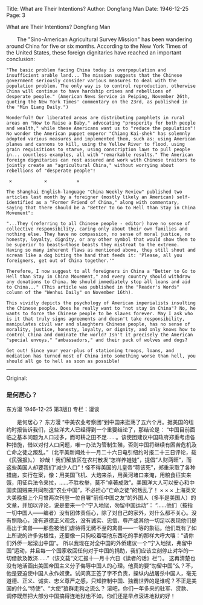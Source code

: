 Title: What are Their Intentions?
Author: Dongfang Man
Date: 1946-12-25
Page: 3

What are Their Intentions?
    Dongfang Man

　　The "Sino-American Agricultural Survey Mission" has been wandering around China for five or six months. According to the New York Times of the United States, these foreign dignitaries have reached an important conclusion:

    "The basic problem facing China today is overpopulation and insufficient arable land... The mission suggests that the Chinese government seriously consider various measures to deal with the population problem. The only way is to control reproduction, otherwise China will continue to have hardship crises and rebellions of desperate people." (American News Service in Peiping, November 26th, quoting the New York Times' commentary on the 23rd, as published in the "Min Qiang Daily.")

    Wonderful! Our liberated areas are distributing pamphlets in rural areas on "How to Raise a Baby," advocating "prosperity for both people and wealth," while these Americans want us to "reduce the population"! No wonder the American puppet emperor "Chiang Kai-shek" has solemnly adopted various measures and implemented them, such as: using American planes and cannons to kill, using the Yellow River to flood, using grain requisitions to starve, using conscription laws to pull people in... countless examples, all with "remarkable results." The American foreign dignitaries can rest assured and work with Chinese traitors to jointly create an "agricultural China," without worrying about rebellions of "desperate people"!

     ×            ×           ×

    The Shanghai English-language "China Weekly Review" published two articles last month by a foreigner (mostly likely an American) self-identified as a "Former Friend of China," along with commentary, saying that there should be a "Better to Go to Hell than Stay in China Movement":

    "...They (referring to all Chinese people - editor) have no sense of collective responsibility, caring only about their own families and nothing else. They have no compassion, no sense of moral justice, no honesty, loyalty, dignity, or any other symbol that would show them to be superior to beasts—those beasts they mistreat to the extreme. Having so many inherent flaws as mentioned above, they still shout and scream like a dog biting the hand that feeds it: 'Please, all you foreigners, get out of China together.'"

    Therefore, I now suggest to all foreigners in China a "Better to Go to Hell than Stay in China Movement," and every country should withdraw any donations to China. We should immediately stop all loans and aid to China..." (This article was published in the "Reader's Words" column of the "Wenhui Daily" on November 16th).

    This vividly depicts the psychology of American imperialists insulting the Chinese people. Does he really want to "not stay in China"? No, he wants to force the Chinese people to be slaves forever. May I ask who is it that truly signs agreements and doesn't take responsibility, manipulates civil war and slaughters Chinese people, has no sense of morality, justice, honesty, loyalty, or dignity, and only knows how to control China and dominate the world? Isn't it precisely the American "special envoys," "ambassadors," and their pack of wolves and dogs?

    Get out! Since your year-plus of stationing troops, loans, and mediation has turned most of China into something worse than hell, you should all go to hell as soon as possible!



<hr /> 

Original: 


### 是何居心？
东方漫
1946-12-25
第3版()
专栏：漫谈

　　是何居心？
    东方漫
    “中美农业考察团”到中国来逛荡了五六个月。据美国的纽约时报告诉我们，这些洋大人已经得到一个重要结论了，那结论是：
    “中国目前面临之基本问题为人口过多，而可耕之田不足……。该使团建议中国政府郑重考虑各种措施，借以对付人口问题，唯一办法为管制生殖，否则中国将继续有困苦危机及亡命之徒之叛乱。”（北平美新闻处十一月二十六日电引纽约时报二十三日评论，载《民强报》。）
    妙哉！我们解放区在农村散发“怎样养娃娃”，提倡“人财两旺”，而这些美国人却要我们“减少人口”！怪不得美国的儿皇帝“蒋该死”，郑重采取了各种措施，实行在案，像：用美国飞机、大炮来杀，用黄河堵口来淹，用粮食征实来饿，用征兵法令来拉，……不胜枚举，莫不“卓著成效”。美国洋大人可以安心和中国卖国贼来共同制造“农业中国”，不必担心“亡命之徒”的叛乱了！
     ×            ×           ×
    上海英文大美晚报上个月曾两次刊登一位自署“前任中国之友”的外国人（多半是美国人）的文章，并加以评论，说是要来一个“宁入地狱，勿留中国运动”：
    “……他们（按指一切中国人——编者）没有团体责任心，除了对自己的家外，对什么都不关心。没有恻隐心，没有道德正义观念，没有诚实、忠信、尊严或其他一切足以表现他们是高出于禽兽——那些被他们虐待得无微不至的禽兽——一等的象征。他们既有了如上所说的许多劣根性，还要像一只狗咬着喂他东西吃的手的那样大呼大嚷：“请你们外侨一起滚出中国”。
    所以我现在对全中国的外侨建议一个“宁入地狱，弗留中国”运动，并且每一个国家收回任何对于中国的捐助，我们应该立刻停止对华的一切借款及教济……”（该文载“文汇报十一月十六日《读者的话》栏”）。
    这再清楚也没有地活画出美国帝国主义分子侮辱中国人的心理。他真的要“勿留中国”么？不，他是要迫使中国人永作奴隶。试问真正签了字不负责，操纵内战屠杀中国人，毫无道德、正义、诚实、忠义尊严之感，只知控制中国、独霸世界的是谁呢？不正是美国的什么“特使”、“大使”狼群走狗之流么？
    滚吧，你们一年多来的驻军、贷款、调停既然把大部分中国搞得连地狱也不如，你们还是早点滚进地狱的好！
